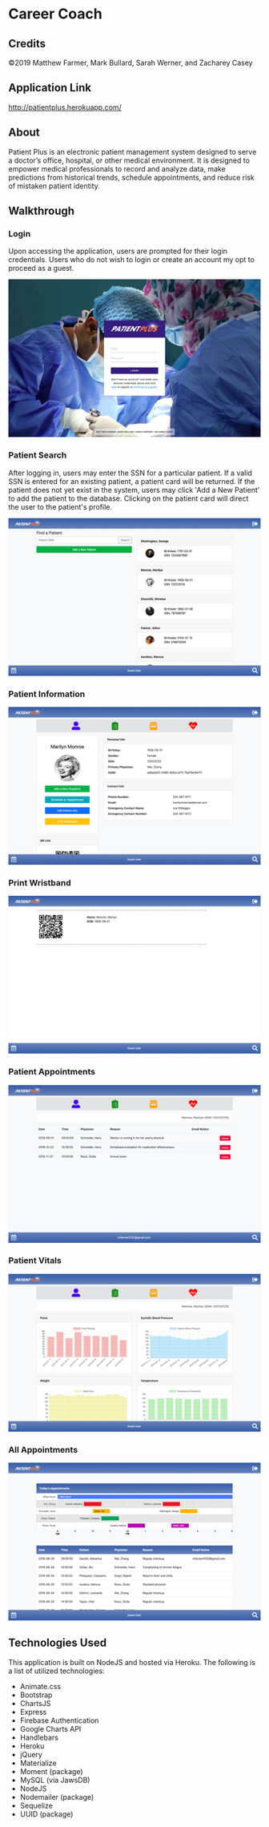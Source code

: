 # **Career Coach**

## Credits

©2019 Matthew Farmer, Mark Bullard, Sarah Werner, and Zacharey Casey

## Application Link

http://patientplus.herokuapp.com/

## About

Patient Plus is an electronic patient management system designed to serve a doctor’s office, hospital, or other medical environment. It is designed to empower medical professionals to record and analyze data, make predictions from historical trends, schedule appointments, and reduce risk of mistaken patient identity.

## Walkthrough

### Login

Upon accessing the application, users are prompted for their login credentials. Users who do not wish to login or create an account my opt to proceed as a guest.

![img](demoMedia/login.png)

### Patient Search

After logging in, users may enter the SSN for a particular patient. If a valid SSN is entered for an existing patient, a patient card will be returned. If the patient does not yet exist in the system, users may click 'Add a New Patient' to add the patient to the database. Clicking on the patient card will direct the user to the patient's profile.

![img](demoMedia/patientSearch.png)

### Patient Information

![img](demoMedia/patientInformation.png)

### Print Wristband

![img](demoMedia/printWristband.png)

### Patient Appointments

![img](demoMedia/patientAppointments.png)

### Patient Vitals

![img](demoMedia/patientVitals.png)

### All Appointments

![img](demoMedia/allAppointments.png)

## Technologies Used

This application is built on NodeJS and hosted via Heroku. The following is a list of utilized technologies:

- Animate.css
- Bootstrap
- ChartsJS
- Express
- Firebase Authentication
- Google Charts API
- Handlebars
- Heroku
- jQuery
- Materialize
- Moment (package)
- MySQL (via JawsDB)
- NodeJS
- Nodemailer (package)
- Sequelize
- UUID (package)